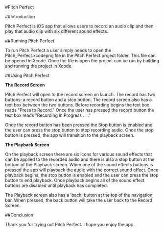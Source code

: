 #Pitch Perfect

##Introduction

Pitch Perfect is iOS app that allows users to record an audio clip and then play that audio clip with six different sound effects.

##Running Pitch Perfect

To run Pitch Perfect a user simply needs to open the Pitch_Perfect.xcodeproj file in the Pitch Perfect project folder.  This file can be opened in Xcode.  Once the file is open the project can be run by building and running the project in Xcode.  

##Using Pitch Perfect

**The Record Screen**

Pitch Perfect will open to the record screen on launch.  The record has two buttons: a record button and a stop button.  The record screen also has a text box between the two buttons.  Before recording begins the text box reads "Press to Record."  Once the user has pressed the record button the text box reads "Recording in Progress . . ."

Once the record button has been pressed the Stop button is enabled and the user can press the stop button to stop recording audio.  Once the stop button is pressed, the app will transition to the playback screen.  

**The Playback Screen**

On the playback screen there are six icons for various sound effects that can be applied to the recorded audio and there is also a stop button at the bottom of the Playback screen.  When one of the sound effects buttons is pressed the app will playback the audio with the correct sound effect.  Once playback begins, the stop button is enabled and the user can press the stop button to end playback.  Once playback begins all of the sound effect buttons are disabled until playback has completed.

The Playback screen also has a 'back' button at the top of the navigation bar.  When pressed, the back button will take the user back to the Record Screen.  

##Conclusion

Thank you for trying out Pitch Perfect.  I hope you enjoy the app.  
